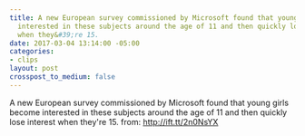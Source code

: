 ```yaml
---
title: A new European survey commissioned by Microsoft found that young girls become
  interested in these subjects around the age of 11 and then quickly lose interest
  when they&#39;re 15.
date: 2017-03-04 13:14:00 -05:00
categories:
- clips
layout: post
crosspost_to_medium: false
---
```


A new European survey commissioned by Microsoft found that young girls become interested in these subjects around the age of 11 and then quickly lose interest when they&#39;re 15.
from: http://ift.tt/2n0NsYX